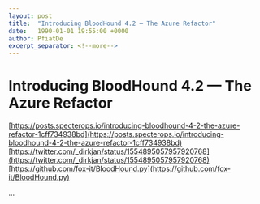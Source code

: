 ```yaml
---
layout: post
title:  "Introducing BloodHound 4.2 — The Azure Refactor"
date:   1990-01-01 19:55:00 +0000
author: PfiatDe
excerpt_separator: <!--more-->
---
```


# Introducing BloodHound 4.2 — The Azure Refactor
[https://posts.specterops.io/introducing-bloodhound-4-2-the-azure-refactor-1cff734938bd](https://posts.specterops.io/introducing-bloodhound-4-2-the-azure-refactor-1cff734938bd)
[https://twitter.com/_dirkjan/status/1554895057957920768](https://twitter.com/_dirkjan/status/1554895057957920768)
[https://github.com/fox-it/BloodHound.py](https://github.com/fox-it/BloodHound.py)

...
<!--more-->
